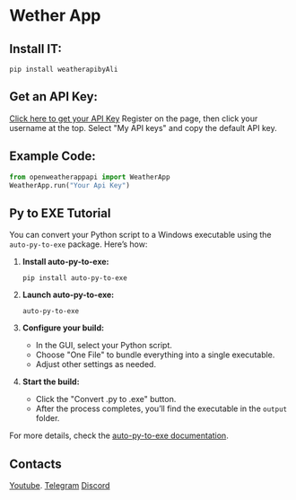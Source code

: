 # Wether App
## Install IT:
`pip install weatherapibyAli`

## Get an API Key:
[Click here to get your API Key](https://openweathermap.org/)
Register on the page, then click your username at the top. Select "My API keys" and copy the default API key.

## Example Code:
```python
from openweatherappapi import WeatherApp
WeatherApp.run("Your Api Key")
```

## Py to EXE Tutorial

You can convert your Python script to a Windows executable using the `auto-py-to-exe` package. Here’s how:

1. **Install auto-py-to-exe:**
    ```
    pip install auto-py-to-exe
    ```

2. **Launch auto-py-to-exe:**
    ```
    auto-py-to-exe
    ```

3. **Configure your build:**
    - In the GUI, select your Python script.
    - Choose "One File" to bundle everything into a single executable.
    - Adjust other settings as needed.

4. **Start the build:**
    - Click the "Convert .py to .exe" button.
    - After the process completes, you’ll find the executable in the `output` folder.

For more details, check the [auto-py-to-exe documentation](https://github.com/brentvollebregt/auto-py-to-exe).
## Contacts
[Youtube](https://www.youtube.com/@alikushbaev3).
[Telegram](https://t.me/ALIKUSHBAEVYT)
[Discord](https://discord.gg/nEYmfYQWcw)